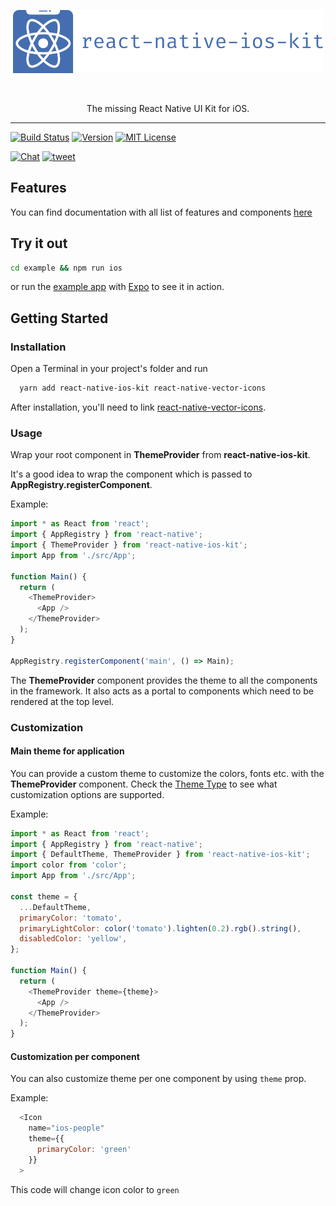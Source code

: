 <p align="center">
  <img alt="react-native-ios-kit" src="./assets/ios-kit-logo-name.png" width="496">
</p>
</br>
<p align="center">
  The missing React Native UI Kit for iOS.
</p>

---

[![Build Status][build-badge]][build]
[![Version][version-badge]][package]
[![MIT License][license-badge]][license]

[![Chat][chat-badge]][chat]
[![tweet][tweet-badge]][tweet]

## Features

You can find documentation with all list of features and components [here](https://callstack.github.io/react-native-ios-kit)

## Try it out

```sh
cd example && npm run ios
```
or run the [example app](https://expo.io/@mobile-dev/react-native-ios-kit) with [Expo](https://expo.io/) to see it in action.


## Getting Started

### Installation

Open a Terminal in your project's folder and run

```sh
  yarn add react-native-ios-kit react-native-vector-icons
```
After installation, you'll need to link [react-native-vector-icons](https://github.com/oblador/react-native-vector-icons).


### Usage

Wrap your root component in **ThemeProvider** from **react-native-ios-kit**.

It's a good idea to wrap the component which is passed to **AppRegistry.registerComponent**.

Example:

```javascript
import * as React from 'react';
import { AppRegistry } from 'react-native';
import { ThemeProvider } from 'react-native-ios-kit';
import App from './src/App';

function Main() {
  return (
    <ThemeProvider>
      <App />
    </ThemeProvider>
  );
}

AppRegistry.registerComponent('main', () => Main);
```

The **ThemeProvider** component provides the theme to all the components in the framework. It also acts as a portal to components which need to be rendered at the top level.

### Customization
#### Main theme for application

You can provide a custom theme to customize the colors, fonts etc. with the **ThemeProvider** component.
Check the [Theme Type](https://callstack.github.io/react-native-ios-kit/docs/theme.html) to see what customization options are supported.

Example:

```javascript
import * as React from 'react';
import { AppRegistry } from 'react-native';
import { DefaultTheme, ThemeProvider } from 'react-native-ios-kit';
import color from 'color';
import App from './src/App';

const theme = {
  ...DefaultTheme,
  primaryColor: 'tomato',
  primaryLightColor: color('tomato').lighten(0.2).rgb().string(),
  disabledColor: 'yellow',
};

function Main() {
  return (
    <ThemeProvider theme={theme}>
      <App />
    </ThemeProvider>
  );
}
```

#### Customization per component

You can also customize theme per one component by using `theme` prop.

Example:
```javascript
  <Icon
    name="ios-people"
    theme={{
      primaryColor: 'green'
    }}
  >
```
This code will change icon color to `green`


<!-- badges -->
[build-badge]: https://img.shields.io/circleci/project/github/callstack/react-native-ios-kit/master.svg?style=flat-square
[build]: https://circleci.com/gh/callstack/react-native-ios-kit
[version-badge]: https://img.shields.io/npm/v/react-native-ios-kit.svg?style=flat-square
[package]: https://www.npmjs.com/package/react-native-ios-kit
[license-badge]: https://img.shields.io/npm/l/react-native-ios-kit.svg?style=flat-square
[license]: https://opensource.org/licenses/MIT
[chat-badge]: https://img.shields.io/discord/426714625279524876.svg?style=flat-square&colorB=758ED3
[chat]: https://discord.gg/zwR2Cdh
[tweet-badge]: https://img.shields.io/badge/tweet-%23react--native--ios--kit-blue.svg?style=flat-square&colorB=1DA1F2&logo=data:image/png;base64,iVBORw0KGgoAAAANSUhEUgAAABgAAAAUCAYAAACXtf2DAAAAAXNSR0IArs4c6QAAAaRJREFUOBGtlM8rBGEYx3cWtRHJRaKcuMtBSitxkCQ3LtzkP9iUUu5ODspRHLhRLtq0FxeicEBC2cOivcge%2FMgan3fNM8bbzL4zm6c%2BPT%2Fe7%2FO8887svrFYBWbbtgWzsAt3sAcpqJFxxF1QV8oJFqFPFst5dLWQAT87oTgPB7DtziFRT1EA4yZolsFkhwjGYFRO8Op0KD8HVe7unoB6PRTBZG8IctAmG1xrHcfkQ2B55sfI%2ByGMXSBqV71xZ8CWdxBxN6ThFuECDEAL%2Bc9HIzDYumVZ966GZnX0SzCZvEqTbkaGywkyFE6hKAsBPhFQ18uPUqh2ggJ%2BUor%2F4M%2F%2FzOC8g6YzR1i%2F8g4vvSI%2ByD7FFNjexQrjHd8%2BnjABI3AU4Wl16TuF1qANGll81jsi5qu%2Bw6XIsCn4ijhU5FmCJpkV6BGNw410hfSf6JKBQ%2FUFxHGYBnWnmOwDwYQ%2BwzdHqO75HtiAMJfaC7ph32FSRJCENUhDHsLaJkL%2FX4wMF4%2BwA5bgAcrZE4sr0Cu9Jq9fxyrvBHWbNkMD5CEHWTjjT2m6r5D92jfmbbKJEWuMMAAAAABJRU5ErkJggg%3D%3D
[tweet]: https://twitter.com/intent/tweet?text=Check%20out%20react-native-ios-kit!%20https://github.com/callstack/react-native-ios-kit%20%F0%9F%91%8D
